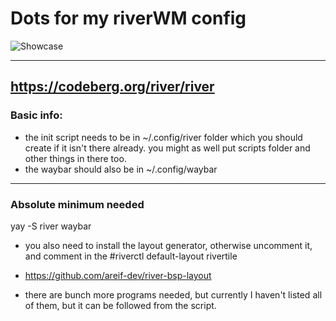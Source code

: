 # Dots for my riverWM config

![Showcase](https://github.com/user-attachments/assets/035ecb1f-e961-4bf7-a84a-503a748cac45)

---
https://codeberg.org/river/river
---
### Basic info:
- the init script needs to be in ~/.config/river folder which you should create if it isn't there already. you might as well put scripts folder and other things in there too.
- the waybar should also be in ~/.config/waybar

---
### Absolute minimum needed
yay -S river waybar

- you also need to install the layout generator, otherwise uncomment it, and comment in the #riverctl default-layout rivertile
- https://github.com/areif-dev/river-bsp-layout

- there are bunch more programs needed, but currently I haven't listed all of them, but it can be followed from the script.
